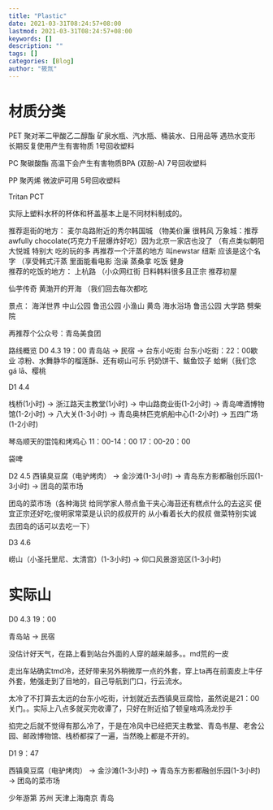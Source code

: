 ```yaml
---
title: "Plastic"
date: 2021-03-31T08:24:57+08:00
lastmod: 2021-03-31T08:24:57+08:00
keywords: []
description: ""
tags: []
categories: [Blog]
author: "筱氚"
---
```


# 材质分类
PET 聚对苯二甲酸乙二醇酯 矿泉水瓶、汽水瓶、桶装水、日用品等 遇热水变形 长期反复使用产生有害物质 1号回收塑料

PC 聚碳酸酯 高温下会产生有害物质BPA (双酚-A) 7号回收塑料

PP 聚丙烯 微波炉可用 5号回收塑料

Tritan PCT

实际上塑料水杯的杯体和杯盖基本上是不同材料制成的。

推荐逛街的地方：
麦尔岛路附近的秀尔韩国城
（物美价廉 很韩风
万象城：推荐awfully chocolate(巧克力千层爆炸好吃）因为北京一家店也没了
（有点类似朝阳大悦城 特别大 吃的玩的多
再推荐一个汗蒸的地方
叫newstar 纽斯 应该是这个名字
（享受韩式汗蒸 里面能看电影 泡澡 蒸桑拿 吃饭 健身                              
推荐的吃饭的地方：
上杭路
（小众网红街 日料韩料很多且正宗 推荐初屋

仙芋传奇
黄渤开的开海
（我们回去每次都吃

景点：
海洋世界
中山公园 鲁迅公园
小渔山
黄岛
海水浴场
鲁迅公园
大学路
劈柴院

再推荐个公众号：青岛美食团

路线概览
D0 4.3 19：00
青岛站 → 民宿 → 台东小吃街
台东小吃街：22：00歇业 凉粉、水舞静华的榴莲酥、还有崂山可乐 钙奶饼干、鲅鱼饺子 蛤蜊（我们念gá lā、樱桃

D1 4.4

栈桥(1小时) → 浙江路天主教堂(1小时) → 中山路商业街(1-2小时) → 青岛啤酒博物馆(1-2小时) → 八大关(1-3小时) → 青岛奥林匹克帆船中心(1-2小时) → 五四广场(1-2小时)

琴岛顺天的馄饨和烤鸡心 11：00-14：00 17：00-20：00

袋啤

D2 4.5
西镇臭豆腐（电驴烤肉） →  金沙滩(1-3小时) → 青岛东方影都融创乐园(1-3小时)  → 团岛的菜市场

团岛的菜市场（各种海货 给同学家人带点鱼干夹心海苔还有糕点什么的去这买 便宜正宗还好吃;俊明家常菜是认识的叔叔开的 从小看着长大的叔叔 做菜特别实诚 去团岛的话可以去吃一下）

D3 4.6

崂山（小圣托里尼、太清宫）(1-3小时) → 仰口风景游览区(1-3小时)

# 实际山

D0 4.3 19：00

青岛站 → 民宿 

没估计好天气，在路上看到站台外面的人穿的越来越多。。md荒的一皮

走出车站确实tmd冷，还好带来另外稍微厚一点的外套，穿上ta再在前面皮上牛仔外套，勉强走到了目地的，自己导航到门口，行云流水。

太冷了不打算去太远的台东小吃街，计划就近去西镇臭豆腐恰，虽然说是21：00关门。。实际上八点多就买完收谭了，只好在附近掐了顿皇啥鸡汤龙抄手

掐完之后就不觉得有那么冷了，于是在冷风中已经把天主教堂、青岛书屋、老舍公园、邮政博物馆、栈桥都探了一遍，当然晚上都是不开的。

D1 9：47

西镇臭豆腐（电驴烤肉） →  金沙滩(1-3小时) → 青岛东方影都融创乐园(1-3小时)  → 团岛的菜市场

少年游第
苏州
天津上海南京
青岛


